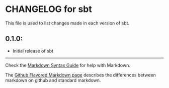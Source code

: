 # CHANGELOG for sbt

This file is used to list changes made in each version of sbt.

## 0.1.0:

* Initial release of sbt

- - -
Check the [Markdown Syntax Guide](http://daringfireball.net/projects/markdown/syntax) for help with Markdown.

The [Github Flavored Markdown page](http://github.github.com/github-flavored-markdown/) describes the differences between markdown on github and standard markdown.
